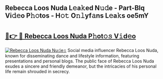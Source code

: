 ## Rebecca Loos Nuda L𝚎a𝚔ed N𝚞𝚍e - Part-Blq Vi𝚍𝚎o P𝚑𝚘tos - H𝚘𝚝 O𝚗𝚕yf𝚊ns L𝚎a𝚔s oe5mY

# <h2><a href="http://kf8plo.oniu.top/?m=Rebecca+Loos+Nuda">🔗👉 🔴 Rebecca Loos Nuda P𝚑ot𝚘𝚜 V𝚒d𝚎o</a></h2>

[![Rebecca Loos Nuda Nu𝚍e𝚜](https://i.imgur.com/0qMVB7G.gif)](http://kf8plo.oniu.top/?m=Rebecca+Loos+Nuda)
Social media influencer Rebecca Loos Nuda, known for disseminating dance and lifestyle information, featuring presentations and personal blogs. The public face of Rebecca Loos Nuda exudes a sincere and friendly demeanor, but the intricacies of his personal life remain shrouded in secrecy.  
